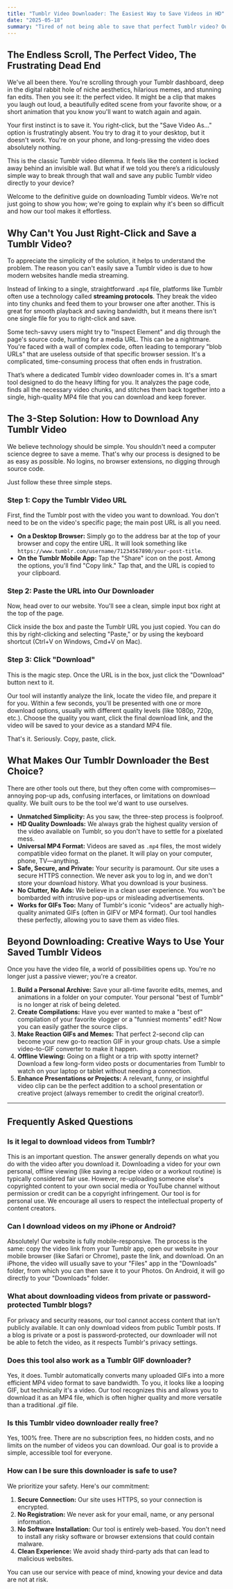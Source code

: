 ```yaml
---
title: "Tumblr Video Downloader: The Easiest Way to Save Videos in HD"
date: "2025-05-18"
summary: "Tired of not being able to save that perfect Tumblr video? Our guide explains why it's tricky and reveals the simple, 3-step solution to download any Tumblr video in high-quality MP4 format. No software, no logins, just fast and free downloads."
---
```


## The Endless Scroll, The Perfect Video, The Frustrating Dead End

We've all been there. You're scrolling through your Tumblr dashboard, deep in the digital rabbit hole of niche aesthetics, hilarious memes, and stunning fan edits. Then you see it: the perfect video. It might be a clip that makes you laugh out loud, a beautifully edited scene from your favorite show, or a short animation that you know you'll want to watch again and again.

Your first instinct is to save it. You right-click, but the "Save Video As..." option is frustratingly absent. You try to drag it to your desktop, but it doesn't work. You're on your phone, and long-pressing the video does absolutely nothing.

This is the classic Tumblr video dilemma. It feels like the content is locked away behind an invisible wall. But what if we told you there’s a ridiculously simple way to break through that wall and save any public Tumblr video directly to your device?

Welcome to the definitive guide on downloading Tumblr videos. We’re not just going to show you how; we're going to explain why it's been so difficult and how our tool makes it effortless.

## Why Can't You Just Right-Click and Save a Tumblr Video?

To appreciate the simplicity of the solution, it helps to understand the problem. The reason you can't easily save a Tumblr video is due to how modern websites handle media streaming.

Instead of linking to a single, straightforward `.mp4` file, platforms like Tumblr often use a technology called **streaming protocols**. They break the video into tiny chunks and feed them to your browser one after another. This is great for smooth playback and saving bandwidth, but it means there isn't one single file for you to right-click and save.

Some tech-savvy users might try to "Inspect Element" and dig through the page's source code, hunting for a media URL. This can be a nightmare. You're faced with a wall of complex code, often leading to temporary "blob URLs" that are useless outside of that specific browser session. It's a complicated, time-consuming process that often ends in frustration.

That’s where a dedicated Tumblr video downloader comes in. It's a smart tool designed to do the heavy lifting for you. It analyzes the page code, finds all the necessary video chunks, and stitches them back together into a single, high-quality MP4 file that you can download and keep forever.

## The 3-Step Solution: How to Download Any Tumblr Video

We believe technology should be simple. You shouldn't need a computer science degree to save a meme. That's why our process is designed to be as easy as possible. No logins, no browser extensions, no digging through source code.

Just follow these three simple steps.

### Step 1: Copy the Tumblr Video URL

First, find the Tumblr post with the video you want to download. You don't need to be on the video's specific page; the main post URL is all you need.

*   **On a Desktop Browser:** Simply go to the address bar at the top of your browser and copy the entire URL. It will look something like `https://www.tumblr.com/username/71234567890/your-post-title`.
*   **On the Tumblr Mobile App:** Tap the "Share" icon on the post. Among the options, you'll find "Copy link." Tap that, and the URL is copied to your clipboard.


### Step 2: Paste the URL into Our Downloader

Now, head over to our website. You'll see a clean, simple input box right at the top of the page.

Click inside the box and paste the Tumblr URL you just copied. You can do this by right-clicking and selecting "Paste," or by using the keyboard shortcut (Ctrl+V on Windows, Cmd+V on Mac).


### Step 3: Click "Download"

This is the magic step. Once the URL is in the box, just click the "Download" button next to it.

Our tool will instantly analyze the link, locate the video file, and prepare it for you. Within a few seconds, you'll be presented with one or more download options, usually with different quality levels (like 1080p, 720p, etc.). Choose the quality you want, click the final download link, and the video will be saved to your device as a standard MP4 file.

That's it. Seriously. Copy, paste, click.

## What Makes Our Tumblr Downloader the Best Choice?

There are other tools out there, but they often come with compromises—annoying pop-up ads, confusing interfaces, or limitations on download quality. We built ours to be the tool we'd want to use ourselves.

*   **Unmatched Simplicity:** As you saw, the three-step process is foolproof.
*   **HD Quality Downloads:** We always grab the highest quality version of the video available on Tumblr, so you don't have to settle for a pixelated mess.
*   **Universal MP4 Format:** Videos are saved as `.mp4` files, the most widely compatible video format on the planet. It will play on your computer, phone, TV—anything.
*   **Safe, Secure, and Private:** Your security is paramount. Our site uses a secure HTTPS connection. We never ask you to log in, and we don't store your download history. What you download is your business.
*   **No Clutter, No Ads:** We believe in a clean user experience. You won't be bombarded with intrusive pop-ups or misleading advertisements.
*   **Works for GIFs Too:** Many of Tumblr's iconic "videos" are actually high-quality animated GIFs (often in GIFV or MP4 format). Our tool handles these perfectly, allowing you to save them as video files.

## Beyond Downloading: Creative Ways to Use Your Saved Tumblr Videos

Once you have the video file, a world of possibilities opens up. You're no longer just a passive viewer; you're a creator.

1.  **Build a Personal Archive:** Save your all-time favorite edits, memes, and animations in a folder on your computer. Your personal "best of Tumblr" is no longer at risk of being deleted.
2.  **Create Compilations:** Have you ever wanted to make a "best of" compilation of your favorite vlogger or a "funniest moments" edit? Now you can easily gather the source clips.
3.  **Make Reaction GIFs and Memes:** That perfect 2-second clip can become your new go-to reaction GIF in your group chats. Use a simple video-to-GIF converter to make it happen.
4.  **Offline Viewing:** Going on a flight or a trip with spotty internet? Download a few long-form video posts or documentaries from Tumblr to watch on your laptop or tablet without needing a connection.
5.  **Enhance Presentations or Projects:** A relevant, funny, or insightful video clip can be the perfect addition to a school presentation or creative project (always remember to credit the original creator!).

---
## Frequently Asked Questions

###  Is it legal to download videos from Tumblr?

This is an important question. The answer generally depends on what you do with the video after you download it. Downloading a video for your own personal, offline viewing (like saving a recipe video or a workout routine) is typically considered fair use. However, re-uploading someone else's copyrighted content to your own social media or YouTube channel without permission or credit can be a copyright infringement. Our tool is for personal use. We encourage all users to respect the intellectual property of content creators.

###  Can I download videos on my iPhone or Android?

Absolutely! Our website is fully mobile-responsive. The process is the same: copy the video link from your Tumblr app, open our website in your mobile browser (like Safari or Chrome), paste the link, and download. On an iPhone, the video will usually save to your "Files" app in the "Downloads" folder, from which you can then save it to your Photos. On Android, it will go directly to your "Downloads" folder.

###  What about downloading videos from private or password-protected Tumblr blogs?

For privacy and security reasons, our tool cannot access content that isn't publicly available. It can only download videos from public Tumblr posts. If a blog is private or a post is password-protected, our downloader will not be able to fetch the video, as it respects Tumblr's privacy settings.

###  Does this tool also work as a Tumblr GIF downloader?

Yes, it does. Tumblr automatically converts many uploaded GIFs into a more efficient MP4 video format to save bandwidth. To you, it looks like a looping GIF, but technically it's a video. Our tool recognizes this and allows you to download it as an MP4 file, which is often higher quality and more versatile than a traditional .gif file.

###  Is this Tumblr video downloader really free?

Yes, 100% free. There are no subscription fees, no hidden costs, and no limits on the number of videos you can download. Our goal is to provide a simple, accessible tool for everyone.

###  How can I be sure this downloader is safe to use?

We prioritize your safety. Here's our commitment:
1.  **Secure Connection:** Our site uses HTTPS, so your connection is encrypted.
2.  **No Registration:** We never ask for your email, name, or any personal information.
3.  **No Software Installation:** Our tool is entirely web-based. You don't need to install any risky software or browser extensions that could contain malware.
4.  **Clean Experience:** We avoid shady third-party ads that can lead to malicious websites.

You can use our service with peace of mind, knowing your device and data are not at risk.